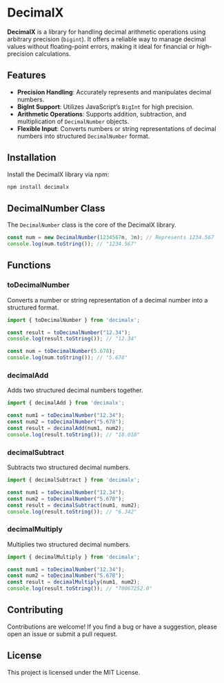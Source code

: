 # DecimalX

**DecimalX** is a library for handling decimal arithmetic operations using arbitrary precision (`bigint`). It offers a reliable way to manage decimal values without floating-point errors, making it ideal for financial or high-precision calculations.

## Features

- **Precision Handling**: Accurately represents and manipulates decimal numbers.
- **BigInt Support**: Utilizes JavaScript’s `BigInt` for high precision.
- **Arithmetic Operations**: Supports addition, subtraction, and multiplication of `DecimalNumber` objects.
- **Flexible Input**: Converts numbers or string representations of decimal numbers into structured `DecimalNumber` format.

## Installation

Install the DecimalX library via npm:

```bash
npm install decimalx
```

## DecimalNumber Class

The `DecimalNumber` class is the core of the DecimalX library.
```ts
const num = new DecimalNumber(1234567n, 3n); // Represents 1234.567
console.log(num.toString()); // "1234.567"
```

## Functions

### toDecimalNumber

Converts a number or string representation of a decimal number into a structured format.

```ts
import { toDecimalNumber } from 'decimalx';

const result = toDecimalNumber("12.34");
console.log(result.toString()); // "12.34"

const num = toDecimalNumber(5.678);
console.log(num.toString()); // "5.678"
```

### decimalAdd

Adds two structured decimal numbers together.

```ts
import { decimalAdd } from 'decimalx';

const num1 = toDecimalNumber("12.34");
const num2 = toDecimalNumber("5.678");
const result = decimalAdd(num1, num2);
console.log(result.toString()); // "18.018"
```

### decimalSubtract

Subtracts two structured decimal numbers.

```ts
import { decimalSubtract } from 'decimalx';

const num1 = toDecimalNumber("12.34");
const num2 = toDecimalNumber("5.678");
const result = decimalSubtract(num1, num2);
console.log(result.toString()); // "6.342"
```

### decimalMultiply

Multiplies two structured decimal numbers.

```ts
import { decimalMultiply } from 'decimalx';

const num1 = toDecimalNumber("12.34");
const num2 = toDecimalNumber("5.678");
const result = decimalMultiply(num1, num2);
console.log(result.toString()); // "70067252.0"
```

## Contributing

Contributions are welcome! If you find a bug or have a suggestion, please open an issue or submit a pull request.

## License

This project is licensed under the MIT License.
